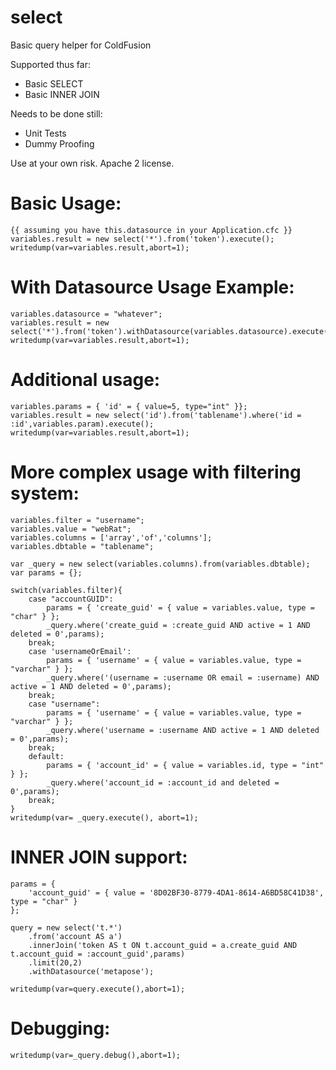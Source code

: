 select
======
Basic query helper for ColdFusion

Supported thus far:
* Basic SELECT
* Basic INNER JOIN

Needs to be done still:
* Unit Tests
* Dummy Proofing

Use at your own risk. Apache 2 license.

Basic Usage:
============
	{{ assuming you have this.datasource in your Application.cfc }}
	variables.result = new select('*').from('token').execute();
	writedump(var=variables.result,abort=1);

With Datasource Usage Example:
================================
	variables.datasource = "whatever";
	variables.result = new select('*').from('token').withDatasource(variables.datasource).execute();
	writedump(var=variables.result,abort=1);

Additional usage:
=================
	variables.params = { 'id' = { value=5, type="int" }};
	variables.result = new select('id').from('tablename').where('id = :id',variables.param).execute();
	writedump(var=variables.result,abort=1);

More complex usage with filtering system:
=========================================
	variables.filter = "username";
	variables.value = "webRat";
	variables.columns = ['array','of','columns'];
	variables.dbtable = "tablename";

	var _query = new select(variables.columns).from(variables.dbtable);
	var params = {};

	switch(variables.filter){
		case "accountGUID":
			params = { 'create_guid' = { value = variables.value, type = "char" } };
			_query.where('create_guid = :create_guid AND active = 1 AND deleted = 0',params);
		break;
		case 'usernameOrEmail':
			params = { 'username' = { value = variables.value, type = "varchar" } };
			_query.where('(username = :username OR email = :username) AND active = 1 AND deleted = 0',params);
		break;
		case "username":
			params = { 'username' = { value = variables.value, type = "varchar" } };
			_query.where('username = :username AND active = 1 AND deleted = 0',params);
		break;
		default:
			params = { 'account_id' = { value = variables.id, type = "int" } };
			_query.where('account_id = :account_id and deleted = 0',params);
		break;
	}
	writedump(var= _query.execute(), abort=1);

INNER JOIN support:
===================
	params = {
		'account_guid' = { value = '8D02BF30-8779-4DA1-8614-A6BD58C41D38', type = "char" }
	};

	query = new select('t.*')
		.from('account AS a')
		.innerJoin('token AS t ON t.account_guid = a.create_guid AND t.account_guid = :account_guid',params)
		.limit(20,2)
		.withDatasource('metapose');

	writedump(var=query.execute(),abort=1);

Debugging:
===========
	writedump(var=_query.debug(),abort=1);